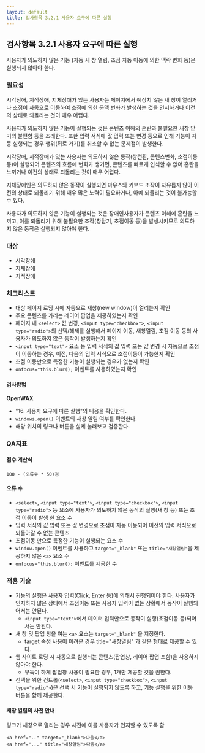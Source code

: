 ```yaml
---
layout: default
title: 검사항목 3.2.1 사용자 요구에 따른 실행
---
```


## 검사항목 3.2.1 사용자 요구에 따른 실행
사용자가 의도하지 않은 기능 (자동 새 창 열림, 초점 자동 이동에 의한 맥락 변화 등)은 실행되지 않아야 한다.

### 필요성
시각장애, 지적장애, 지체장애가 있는 사용자는 페이지에서 예상치 않은 새 창이 열리거나 초점이 자동으로 이동하여 초점에 의한 문맥 변화가 발생하는 것을 인지하거나 이전의 상태로 되돌리는 것이 매우 어렵다.

사용자가 의도하지 않은 기능이 실행되는 것은 콘텐츠 이해의 혼란과 불필요한 새창 닫기의 불편함 등을 초래한다. 또한 입력 서식에 값 입력 또는 변경 등으로 인해 기능이 자동 실행되는 경우 행위(뒤로 가기)를 취소할 수 없는 문제점이 발생한다.

시각장애, 지적장애가 있는 사용자는 의도하지 않은 동작(창전환, 콘텐츠변화, 초점이동등)이 실행되어 콘텐츠의 흐름에 변화가 생기면, 콘텐츠를 빠르게 인식할 수 없어 혼란을 느끼거나 이전의 상태로 되돌리는 것이 매우 어렵다.

지체장애인은 의도하지 않은 동작이 실행되면 마우스와 키보드 조작이 자유롭지 않아 이전의 상태로 되돌리기 위해 매우 많은 노력이 필요하거나, 아예 되돌리는 것이 불가능할 수 있다.

사용자가 의도하지 않은 기능이 실행되는 것은 장애인사용자가 콘텐츠 이해에 혼란을 느끼고, 이를 되돌리기 위해 불필요한 조작(창닫기, 초점이동 등)을 발생시키므로 의도하지 않은 동작은 실행되지 않아야 한다.

### 대상
* 시각장애
* 지체장애
* 지적장애

### 체크리스트
* 대상 페이지 로딩 시에 자동으로 새창(new window)이 열리는지 확인
* 주요 콘텐츠를 가리는 레이어 팝업을 제공하였는지 확인
* 페이지 내 `<select>` 값 변경, `<input type="checkbox">`, `<input type="radio">`의 선택/해제를 실행해서 페이지 이동, 새창열림, 초점 이동 등의 사용자가 의도하지 않은 동작이 발생하는지 확인
* `<input type="text">` 요소 등 입력 서식의 값 입력 또는 값 변경 시 자동으로 초점이 이동하는 경우, 이전, 다음의 입력 서식으로 초점이동이 가능한지 확인
* 초점 이동만으로 특정한 기능이 실행되는 경우가 없는지 확인
* `onfocus="this.blur();` 이벤트를 사용하였는지 확인

#### 검사방법
**OpenWAX**
* "16. 사용자 요구에 따른 실행"의 내용을 확인한다.
* `windows.open()` 이벤트의 새창 알림 여부를 확인한다.
* 해당 위치의 링크나 버튼을 실제 눌러보고 검증한다.

### QA지표
#### 점수 계산식
```
100 - (오류수 * 50)점
```

#### 오류 수
* `<select>`, `<input type="text">`, `<input type="checkbox">`, `<input type="radio">` 등 요소에 사용자가 의도하지 않은 동작의 실행(새 창 등) 또는 초점 이동이 발생 한 요소 수
* 입력 서식의 값 입력 또는 값 변경으로 초점이 자동 이동되어 이전의 입력 서식으로 되돌아갈 수 없는 콘텐츠
* 초점이동 만으로 특정한 기능이 실행되는 요소 수
* `window.open()` 이벤트를 사용하고 `target="_blank"` 또는 `title="새창열림"`을 제공하지 않은 `<a>` 요소 수
* `onfocus="this.blur();` 이벤트를 제공한 수


### 적용 기술
* 기능의 실행은 사용자 입력(Click, Enter 등)에 의해서 진행되어야 한다. 사용자가 인지하지 않은 상태에서 초점이동 또는 사용자 입력이 없는 상황에서 동작이 실행되어서는 안된다.
  * `<input type="text">`에서 데이터 입력만으로 동작이 실행(초점이동 등)되어서는 안된다.
* 새 창 및 팝업 창을 여는 `<a>` 요소는 `target="_blank"` 을 지정한다.
  * target 속성 사용이 어려운 경우 title="새창열림" 과 같은 형태로 제공할 수 있다.
* 웹 사이트 로딩 시 자동으로 실행되는 콘텐츠(팝업창, 레이어 팝업 포함)을 사용하지 않아야 한다.
  * 부득이 하게 팝업창 사용이 필요한 경우, 1개만 제공할 것을 권한다.
* 선택을 위한 컨트롤(`<select>`, `<input type="checkbox">`, `<input type="radio">`)은 선택 시 기능이 실행되지 않도록 하고, 기능 실행을 위한 이동 버튼을 함께 제공한다.


#### 새창 열림의 사전 안내

링크가 새창으로 열리는 경우 사전에 이를 사용자가 인지할 수 있도록 함
```
<a href=".." target="_blank">다음</a>
<a href="..." title="새창열림">다음</a>
```
